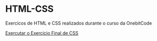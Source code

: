 # HTML-CSS
 Exercicos de HTML e CSS realizados durante o curso da OnebitCode

<a href = "https://vitormelo0511.github.io/HTML-CSS/CSS_Exercicio_Final/index.html">Exercutar o Exercicio Final de CSS</a>